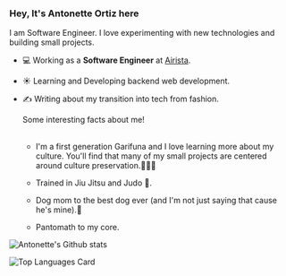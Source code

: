 ### Hey, It's Antonette Ortiz here
I am Software Engineer. I love experimenting with new technologies and building small projects.

- 💻 Working as a **Software Engineer** at [Airista](https://www.airista.com/).
- ☀️ Learning and Developing backend web development.
- ✍️ Writing about my transition into tech from fashion.


  <summary>Some interesting facts about me!</summary>
  <br>

  - I'm a first generation Garifuna and I love learning more about my culture. You'll find that many of my small projects are centered around culture preservation.💛🤍🖤  

  - Trained in Jiu Jitsu and Judo 🥋.

  - Dog mom to the best dog ever (and I'm not just saying that cause he's mine).🐾

  - Pantomath to my core.


![Antonette's Github stats](https://github-readme-stats.vercel.app/api?username=antonetteortiz&theme=highcontrast&show_icons=true&count_private=true)


![Top Languages Card](https://github-readme-stats.vercel.app/api/top-langs/?username=antonetteortiz&layout=compact)
<!--
**antonetteortiz/antonetteortiz** is a ✨ _special_ ✨ repository because its `README.md` (this file) appears on your GitHub profile.

Here are some ideas to get you started:

- 🔭 I’m currently working on ...
- 🌱 I’m currently learning ...
- 👯 I’m looking to collaborate on ...
- 🤔 I’m looking for help with ...
- 💬 Ask me about ...
- 📫 How to reach me: ...
- 😄 Pronouns: ...
- ⚡ Fun fact: ...
-->
